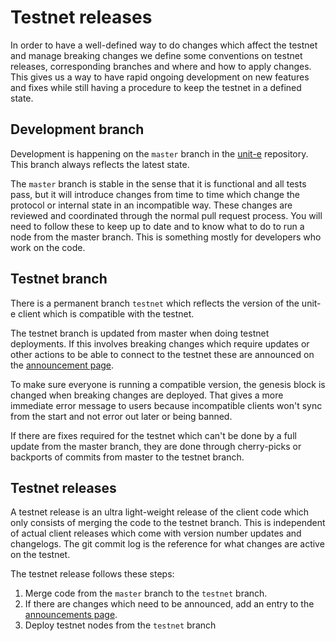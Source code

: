 # Testnet releases

In order to have a well-defined way to do changes which affect the testnet and
manage breaking changes we define some conventions on testnet releases,
corresponding branches and where and how to apply changes. This gives us a way
to have rapid ongoing development on new features and fixes while still having a
procedure to keep the testnet in a defined state.

## Development branch

Development is happening on the `master` branch in the
[unit-e](https://github.com/dtr-org/unit-e) repository. This branch always
reflects the latest state.

The `master` branch is stable in the sense that it is functional and all tests
pass, but it will introduce changes from time to time which change the protocol
or internal state in an incompatible way. These changes are reviewed and
coordinated through the normal pull request process. You will need to follow
these to keep up to date and to know what to do to run a node from the master
branch. This is something mostly for developers who work on the code.

## Testnet branch

There is a permanent branch `testnet` which reflects the version of the unit-e
client which is compatible with the testnet.

The testnet branch is updated from master when doing testnet deployments. If
this involves breaking changes which require updates or other actions to be able
to connect to the testnet these are announced on the [announcement
page](https://docs.unit-e.io/announcements.html).

To make sure everyone is running a compatible version, the genesis block is
changed when breaking changes are deployed. That gives a more immediate error
message to users because incompatible clients won't sync from the start and not
error out later or being banned.

If there are fixes required for the testnet which can't be done by a full update
from the master branch, they are done through cherry-picks or backports of
commits from master to the testnet branch.

## Testnet releases

A testnet release is an ultra light-weight release of the client code which only
consists of merging the code to the testnet branch. This is independent of
actual client releases which come with version number updates and changelogs.
The git commit log is the reference for what changes are active on the testnet.

The testnet release follows these steps:

1. Merge code from the `master` branch to the `testnet` branch.
1. If there are changes which need to be announced, add an entry to the
   [announcements
   page](https://github.com/dtr-org/docs.unit-e.io/blob/master/announcements.rst).
1. Deploy testnet nodes from the `testnet` branch
